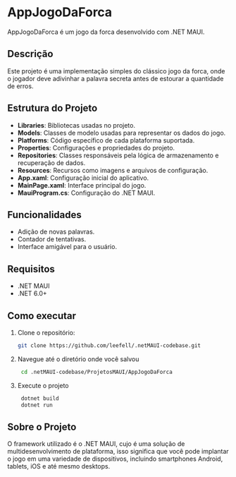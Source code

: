 # AppJogoDaForca

AppJogoDaForca é um jogo da forca desenvolvido com .NET MAUI.

## Descrição

Este projeto é uma implementação simples do clássico jogo da forca, onde o jogador deve adivinhar a palavra secreta antes de estourar a quantidade de erros.

## Estrutura do Projeto

- **Libraries**: Bibliotecas usadas no projeto.
- **Models**: Classes de modelo usadas para representar os dados do jogo.
- **Platforms**: Código específico de cada plataforma suportada.
- **Properties**: Configurações e propriedades do projeto.
- **Repositories**: Classes responsáveis pela lógica de armazenamento e recuperação de dados.
- **Resources**: Recursos como imagens e arquivos de configuração.
- **App.xaml**: Configuração inicial do aplicativo.
- **MainPage.xaml**: Interface principal do jogo.
- **MauiProgram.cs**: Configuração do .NET MAUI.

## Funcionalidades

- Adição de novas palavras.
- Contador de tentativas.
- Interface amigável para o usuário.

## Requisitos

- .NET MAUI
- .NET 6.0+

## Como executar

1. Clone o repositório:
   ```sh
   git clone https://github.com/leefell/.netMAUI-codebase.git
   ```
2. Navegue até o diretório onde você salvou
   ```sh
    cd .netMAUI-codebase/ProjetosMAUI/AppJogoDaForca
    ```
3. Execute o projeto
   ```sh
    dotnet build
    dotnet run
    ```

## Sobre o Projeto
O framework utilizado é o .NET MAUI, cujo é uma solução de multidesenvolvimento de plataforma, isso significa que você pode implantar o jogo em uma variedade de dispositivos, incluindo smartphones Android, tablets, iOS e até mesmo desktops.
